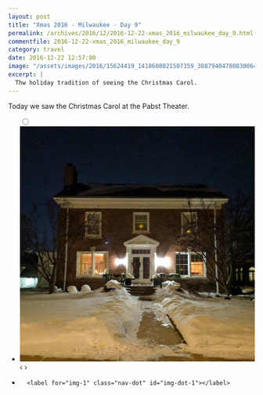 ```yaml
---
layout: post
title: "Xmas 2016 - Milwaukee - Day 9"
permalink: /archives/2016/12/2016-12-22-xmas_2016_milwaukee_day_9.html
commentfile: 2016-12-22-xmas_2016_milwaukee_day_9
category: travel
date: 2016-12-22 12:57:00
image: "/assets/images/2016/15624419_1418608021507359_3887940478083006464_n_17857332916129733.jpg"
excerpt: |
  Thw holiday tradition of seeing the Christmas Carol.
---
```


Today we saw the Christmas Carol at the Pabst Theater.

<ul class="slides">
    <input type="radio" name="radio-btn" id="img-1" />
    <li class="slide-container">
        <div class="slide">
          <a href="/assets/images/2016/15624419_1418608021507359_3887940478083006464_n_17857332916129733.jpg"><img src="/assets/images/2016/15624419_1418608021507359_3887940478083006464_n_17857332916129733.jpg" /></a>
        </div>
    <div class="nav">
      <label for="img-0" class="prev">&#x2039;</label>
      <label for="img-1" class="next">&#x203a;</label>
    </div>
    </li>
			
<li class="nav-dots">

      <label for="img-1" class="nav-dot" id="img-dot-1"></label>

</li>
</ul>
